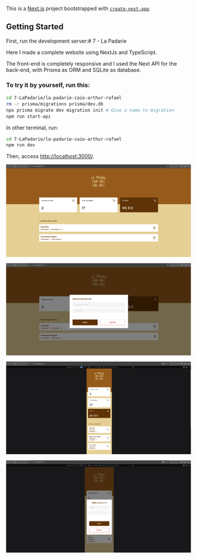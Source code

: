 This is a [Next.js](https://nextjs.org/) project bootstrapped with [`create-next-app`](https://github.com/vercel/next.js/tree/canary/packages/create-next-app).

## Getting Started

First, run the development server:# 7 - La Padarie

Here I made a complete website using NextJs and TypeScript.

The front-end is completely responsive and I used the Next API for the back-end, with Prisma as ORM and SQLite as database.

### To try it by yourself, run this:

```bash
cd 7-LaPadarie/la-padarie-caio-arthur-rafael
rm -r prisma/migrations prisma/dev.db
npx prisma migrate dev migration init # Give a name to migration
npm run start-api
```

In other terminal, run:

```bash
cd 7-LaPadarie/la-padarie-caio-arthur-rafael
npm run dev
```

Then, access [http://localhost:3000/](http://localhost:3000/).

![Untitled](assets-readme/Untitled.png)

![Untitled](assets-readme/Untitled%201.png)

![Untitled](assets-readme/Untitled%202.png)

![Untitled](assets-readme/Untitled%203.png)


